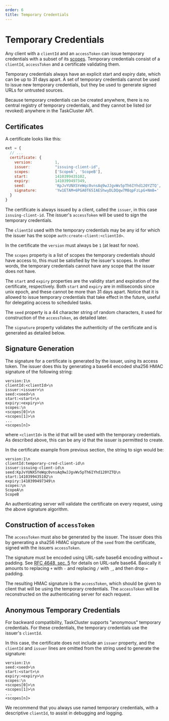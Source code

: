 ```yaml
---
order: 6
title: Temporary Credentials
---
```

Temporary Credentials
=====================

Any client with a `clientId` and an `accessToken` can issue temporary
credentials with a subset of its [scopes](scopes). Temporary credentials consist of
a `clientId`, `accessToken` and a certificate validating them.

Temporary credentials always have an explicit start and expiry date, which can
be up to 31 days apart. A set of temporary credentials cannot be used to issue
new temporary credentials, but they be used to generate signed URLs for
untrusted sources.

Because temporary credentials can be created anywhere, there is no central
registry of temporary credentials, and they cannot be listed (or revoked)
anywhere in the TaskCluster API.

Certificates
------------

A certificate looks like this:

```js
ext = {
  // ...
  certificate: {
    version:          1,
    issuer:           "issuing-client-id",
    scopes:           ['ScopeA', 'ScopeB'],
    start:            1410399435102,
    expiry:           1410399497349,
    seed:             'KpJvYUNXSYeWqc0vnsAq9wJJgvWv5pTh6IYhd120YZTQ',
    signature:        'Yw1ETAM+6PGA0T65IAEShwyDLDQqw7M8qpFzLpG+Nm8='
  }
}
```

The certificate is always issued by a client, called the `issuer`, in this case `issuing-client-id`.
The issuer's `accessToken` will be used to sign the temporary credentials.

The `clientId` used with the temporary credentials may be any id for which the
issuer has the scope `auth:create-client:<clientId>`.

In the certificate the `version` must always be `1` (at least for now).

The `scopes` property is a list of scopes the temporary credentials should have
access to, this must be satisfied by the issuer's scopes. In other words, the
temporary credentials cannot have any scope that the issuer does not have.

The `start` and `expiry` properties are the validity start and expiration of the
certificate, respectively. Both `start` and `expiry` are in milliseconds since
unix epoch, and these cannot be more than 31 days apart. Notice that it is
allowed to issue temporary credentials that take effect in the future, useful
for delegating access to scheduled tasks.

The `seed` property is a 44 character string of random characters, it used for
construction of the `accessToken`, as detailed later.

The `signature` property validates the authenticity of the certificate and is
generated as detailed below.

Signature Generation
--------------------

The signature for a certificate is generated by the issuer, using its access
token. The issuer does this by generating a base64 encoded sha256 HMAC
signature of the following string:
```
version:1\n
clientId:<clientId>\n
issuer:<issuer>\n
seed:<seed>\n
start:<start>\n
expiry:<expiry>\n
scopes:\n
<scopes[0]>\n
<scopes[1]>\n
...
<scopes[n]>
```

where `<clientId>` is the id that will be used with the temporary credentials.
As described above, this can be any id that the issuer is permitted to create.

In the certificate example from previous section, the string to sign would be:

```
version:1\n
clientId:temporary-cred-client-id\n
issuer:issuing-client-id\n
seed:KpJvYUNXSYeWqc0vnsAq9wJJgvWv5pTh6IYhd120YZTQ\n
start:1410399435102\n
expiry:1410399497349\n
scopes:\n
ScopeA\n
ScopeB
```

An authenticating server will validate the certificate on every request, using
the above signature algorithm.

Construction of `accessToken`
--------------------------------------

The `accessToken` must also be generated by the issuer. The issuer does this
by generating a sha256 HMAC signature of the `seed` from the certificate,
signed with the issuers `accessToken`.

The signature must be encoded using URL-safe base64 encoding without `=`
padding. See [RFC 4648, sec. 5](http://tools.ietf.org/html/rfc4648#section-5)
for details on URL-safe base64. Basically it amounts to replacing `+` with `-`
and replacing `/` with `_`, and then drop `=` padding.

The resulting HMAC signature is the `accessToken`, which should be given to
client that will be using the temporary credentials. The `accessToken` will be
reconstructed on the authenticating server for each request.

Anonymous Temporary Credentials
-------------------------------

For backward compatibility, TaskCluster supports "anonymous" temporary
credentials. For these credentials, the temporary credentials use the issuer's
`clientId`.

In this case, the certificate does not include an `issuer` property, and the
`clientId` and `issuer` lines are omitted from the string used to generate the
signature:

```
version:1\n
seed:<seed>\n
start:<start>\n
expiry:<expiry>\n
scopes:\n
<scopes[0]>\n
<scopes[1]>\n
...
<scopes[n]>
```

We recommend that you always use named temporary credentials, with a
descriptive `clientId`, to assist in debugging and logging.
